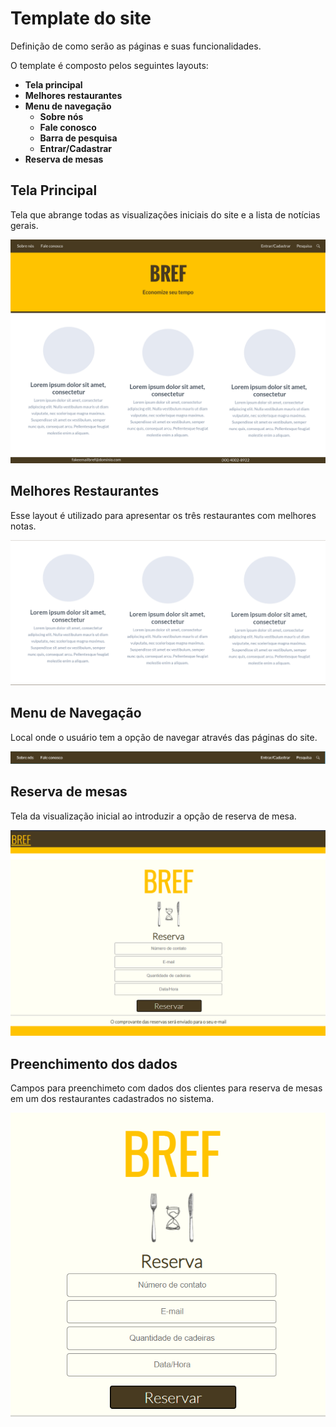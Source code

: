# Template do site

Definição de como serão as páginas e suas funcionalidades.


O template é composto pelos seguintes layouts:
- **Tela principal**
- **Melhores restaurantes**
- **Menu de navegação**
  - **Sobre nós**
  - **Fale conosco**
  - **Barra de pesquisa**
  - **Entrar/Cadastrar**
- **Reserva de mesas** 
  
## Tela Principal

Tela que abrange todas as visualizações iniciais do site e a lista de notícias gerais.

![Pagina Inicial](img/Pagina_Inicial.png)

## Melhores Restaurantes

Esse layout é utilizado para apresentar os três restaurantes com melhores notas.

![Melhores Restaurantes](img/melhores-restaurantes.PNG)

## Menu de Navegação

Local onde o usuário tem a opção de navegar através das páginas do site.

![Menu de Navegação](img/menu-de-navegacao.PNG)




## Reserva de mesas

Tela da visualização inicial ao introduzir a opção de reserva de mesa.

![reserva](img/reserva.png)

## Preenchimento dos dados

Campos para preenchimeto com dados dos clientes para reserva de mesas em um dos restaurantes cadastrados no sistema.

![preenchimentoDados](img/preenchimentoDados.png)


